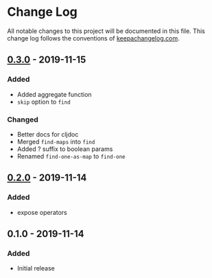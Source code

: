 # Change Log
All notable changes to this project will be documented in this file. This change log follows the conventions of [keepachangelog.com](http://keepachangelog.com/).

## [0.3.0] - 2019-11-15
### Added
- Added aggregate function
- `skip` option to `find`

### Changed
- Better docs for cljdoc
- Merged `find-maps` into `find`
- Added ? suffix to boolean params
- Renamed `find-one-as-map` to `find-one`

## [0.2.0] - 2019-11-14
### Added
- expose operators

## 0.1.0 - 2019-11-14
### Added
- Initial release

[0.3.0]: https://github.com/gnarroway/mongo-driver-3/compare/v0.2.0...HEAD
[0.2.0]: https://github.com/gnarroway/hato/compare/v0.1.0...v0.2.0
